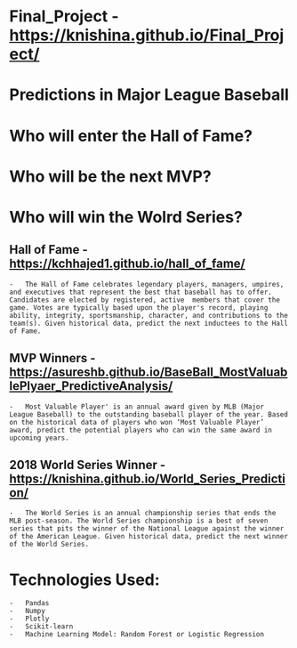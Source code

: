 # Final_Project - https://knishina.github.io/Final_Project/

# Predictions in Major League Baseball

# Who will enter the Hall of Fame?
# Who will be the next MVP?
# Who will win the Wolrd Series?

## Hall of Fame - https://kchhajed1.github.io/hall_of_fame/
    -   The Hall of Fame celebrates legendary players, managers, umpires, and executives that represent the best that baseball has to offer. Candidates are elected by registered, active  members that cover the game. Votes are typically based upon the player's record, playing ability, integrity, sportsmanship, character, and contributions to the team(s). Given historical data, predict the next inductees to the Hall of Fame.



## MVP Winners - https://asureshb.github.io/BaseBall_MostValuablePlyaer_PredictiveAnalysis/
    -   Most Valuable Player' is an annual award given by MLB (Major League Baseball) to the outstanding baseball player of the year. Based on the historical data of players who won ‘Most Valuable Player’ award, predict the potential players who can win the same award in upcoming years.



## 2018 World Series Winner - https://knishina.github.io/World_Series_Prediction/
    -   The World Series is an annual championship series that ends the MLB post-season. The World Series championship is a best of seven series that pits the winner of the National League against the winner of the American League. Given historical data, predict the next winner of the World Series.


# Technologies Used:

    -   Pandas
    -   Numpy
    -   Plotly
    -   Scikit-learn
    -   Machine Learning Model: Random Forest or Logistic Regression
